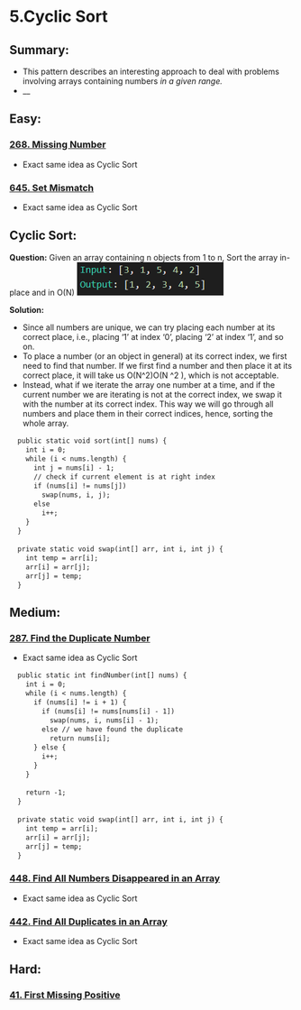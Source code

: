 # 5.Cyclic Sort

## Summary:

* This pattern describes an interesting approach to deal with problems involving arrays containing numbers _in a given range._
* \_\_

## Easy:

### [268. Missing Number](https://leetcode.com/problems/missing-number/)

* Exact same idea as Cyclic Sort 

### [645. Set Mismatch](https://leetcode.com/problems/set-mismatch/)

* Exact same idea as Cyclic Sort

## Cyclic Sort:

**Question:** Given an array containing n objects from 1 to n, Sort the array in-place and in O\(N\) ![](../.gitbook/assets/image%20%2812%29.png) 

**Solution:**

* Since all numbers are unique, we can try placing each number at its correct place, i.e., placing ‘1’ at index ‘0’, placing ‘2’ at index ‘1’, and so on.
* To place a number \(or an object in general\) at its correct index, we first need to find that number. If we first find a number and then place it at its correct place, it will take us O\(N^2\)O\(N
  ^2
  \), which is not acceptable.
* Instead, what if we iterate the array one number at a time, and if the current number we are iterating is not at the correct index, we swap it with the number at its correct index. This way we will go through all numbers and place them in their correct indices, hence, sorting the whole array.

```text
  public static void sort(int[] nums) {
    int i = 0;
    while (i < nums.length) {
      int j = nums[i] - 1;
      // check if current element is at right index
      if (nums[i] != nums[j])
        swap(nums, i, j);
      else
        i++;
    }
  }

  private static void swap(int[] arr, int i, int j) {
    int temp = arr[i];
    arr[i] = arr[j];
    arr[j] = temp;
  }
```

## Medium:

### [287. Find the Duplicate Number](https://leetcode.com/problems/find-the-duplicate-number/)

* Exact same idea as Cyclic Sort

```text
  public static int findNumber(int[] nums) {
    int i = 0;
    while (i < nums.length) {
      if (nums[i] != i + 1) {
        if (nums[i] != nums[nums[i] - 1])
          swap(nums, i, nums[i] - 1);
        else // we have found the duplicate
          return nums[i];
      } else {
        i++;
      }
    }

    return -1;
  }

  private static void swap(int[] arr, int i, int j) {
    int temp = arr[i];
    arr[i] = arr[j];
    arr[j] = temp;
  }
```

### [448. Find All Numbers Disappeared in an Array](https://leetcode.com/problems/find-all-numbers-disappeared-in-an-array/)

* Exact same idea as Cyclic Sort

### [442. Find All Duplicates in an Array](https://leetcode.com/problems/find-all-duplicates-in-an-array/)

* Exact same idea as Cyclic Sort

## Hard:

### [41. First Missing Positive](https://leetcode.com/problems/first-missing-positive/)

### 



